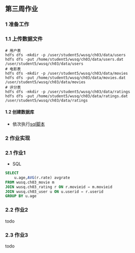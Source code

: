 ## 第三周作业

### 1 准备工作
### 1.1 上传数据文件
```shell
# 用户表
hdfs dfs -mkdir -p /user/student5/wusq/ch03/data/users
hdfs dfs -put /home/student5/wusq/ch03/data/users.dat /user/student5/wusq/ch03/data/users
# 电影表
hdfs dfs -mkdir -p /user/student5/wusq/ch03/data/movies
hdfs dfs -put /home/student5/wusq/ch03/data/movies.dat /user/student5/wusq/ch03/data/movies
# 评分表
hdfs dfs -mkdir -p /user/student5/wusq/ch03/data/ratings
hdfs dfs -put /home/student5/wusq/ch03/data/ratings.dat /user/student5/wusq/ch03/data/ratings
```
#### 1.2 创建数据库
* 依次执行[sql脚本](sql/ddl.sql)


### 2 作业实现

### 2.1 作业1
* SQL
```sql
SELECT 
    u.age,AVG(r.rate) avgrate
FROM wusq.ch03_movie m
JOIN wusq.ch03_rating r ON r.movieid = m.movieid
JOIN wusq.ch03_user u ON u.userid = r.userid
GROUP BY u.age
```

### 2.2 作业2
todo

### 2.3 作业3

todo